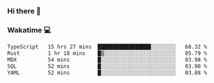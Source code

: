 ### Hi there 👋

<!--
**kikyou14/kikyou14** is a ✨ _special_ ✨ repository because its `README.md` (this file) appears on your GitHub profile.

Here are some ideas to get you started:

- 🔭 I’m currently working on ...
- 🌱 I’m currently learning ...
- 👯 I’m looking to collaborate on ...
- 🤔 I’m looking for help with ...
- 💬 Ask me about ...
- 📫 How to reach me: ...
- 😄 Pronouns: ...
- ⚡ Fun fact: ...
-->

### Wakatime 💻

<!--START_SECTION:waka-->

```txt
TypeScript   15 hrs 27 mins  █████████████████░░░░░░░░   68.32 %
Rust         1 hr 18 mins    █▒░░░░░░░░░░░░░░░░░░░░░░░   05.79 %
MDX          54 mins         █░░░░░░░░░░░░░░░░░░░░░░░░   03.98 %
SQL          52 mins         █░░░░░░░░░░░░░░░░░░░░░░░░   03.90 %
YAML         52 mins         █░░░░░░░░░░░░░░░░░░░░░░░░   03.88 %
```

<!--END_SECTION:waka-->